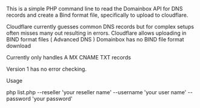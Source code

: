 This is a simple PHP command line to read the Domainbox API for DNS records and create a Bind format file, specifically to upload to cloudflare.

Cloudflare currently guesses common DNS records but for complex setups often misses many out resulting in errors. Cloudflare allows uploading in BIND format files ( Advanced DNS ) Domainbox has no BIND file format download

Currently only handles
A
MX
CNAME
TXT 
records

Version 1 has no error checking.

Usage

php list.php  --reseller  'your reseller name'  --username 'your user name'  --password 'your password'
